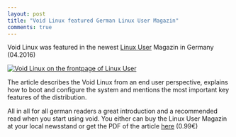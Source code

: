 ```yaml
---
layout: post
title: "Void Linux featured German Linux User Magazin"
comments: true
---
```


Void Linux was featured in the newest [Linux User](https://www.linux-user.de) Magazin in Germany (04.2016)

[![Void Linux on the frontpage of Linux User](https://www.linux-community.de/var/ezwebin_site/storage/images/medien/images/cover/linuxuser/2016/title_2016_04/2837934-1-ger-DE/title_2016_04_imagelarge.jpg)](http://www.linux-community.de/Internal/Artikel/Print-Artikel/LinuxUser/2016/04/Alles-neu2)

The article describes the Void Linux from an end user perspective, explains
how to boot and configure the system and mentions the most important key
features of the distribution.

All in all for all german readers a great introduction and a recommended read when you start using void. You either can buy the Linux
User Magazin at your local newsstand or get the PDF of the article [here](http://www.linux-community.de/Internal/Artikel/Print-Artikel/LinuxUser/2016/04/Alles-neu2)
(0.99€)
